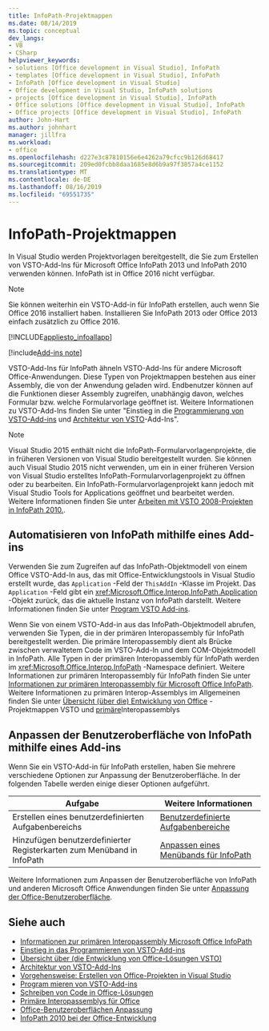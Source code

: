 ```yaml
---
title: InfoPath-Projektmappen
ms.date: 08/14/2019
ms.topic: conceptual
dev_langs:
- VB
- CSharp
helpviewer_keywords:
- solutions [Office development in Visual Studio], InfoPath
- templates [Office development in Visual Studio], InfoPath
- InfoPath [Office development in Visual Studio]
- Office development in Visual Studio, InfoPath solutions
- projects [Office development in Visual Studio], InfoPath
- Office solutions [Office development in Visual Studio], InfoPath
- Office projects [Office development in Visual Studio], InfoPath
author: John-Hart
ms.author: johnhart
manager: jillfra
ms.workload:
- office
ms.openlocfilehash: d227e3c87810156e6e4262a79cfcc9b126d68417
ms.sourcegitcommit: 209ed0fcbb8daa1685e8d6b9a97f3857a4ce1152
ms.translationtype: MT
ms.contentlocale: de-DE
ms.lasthandoff: 08/16/2019
ms.locfileid: "69551735"
---
```

# <a name="infopath-solutions"></a>InfoPath-Projektmappen
  In Visual Studio werden Projektvorlagen bereitgestellt, die Sie zum Erstellen von VSTO-Add-Ins für Microsoft Office InfoPath 2013 und InfoPath 2010 verwenden können. InfoPath ist in Office 2016 nicht verfügbar.

> [!NOTE]
> Sie können weiterhin ein VSTO-Add-in für InfoPath erstellen, auch wenn Sie Office 2016 installiert haben. Installieren Sie InfoPath 2013 oder Office 2013 einfach zusätzlich zu Office 2016.

 [!INCLUDE[appliesto_infoallapp](../vsto/includes/appliesto-infoallapp-md.md)]

[!include[Add-ins note](includes/addinsnote.md)]

 VSTO-Add-Ins für InfoPath ähneln VSTO-Add-Ins für andere Microsoft Office-Anwendungen. Diese Typen von Projektmappen bestehen aus einer Assembly, die von der Anwendung geladen wird. Endbenutzer können auf die Funktionen dieser Assembly zugreifen, unabhängig davon, welches Formular bzw. welche Formularvorlage geöffnet ist. Weitere Informationen zu VSTO-Add-Ins finden Sie unter "Einstieg in die [Programmierung von VSTO-Add-ins](../vsto/getting-started-programming-vsto-add-ins.md) und [Architektur von VSTO](../vsto/architecture-of-vsto-add-ins.md)-Add-Ins".

> [!NOTE]
> Visual Studio 2015 enthält nicht die InfoPath-Formularvorlagenprojekte, die in früheren Versionen von Visual Studio bereitgestellt wurden. Sie können auch Visual Studio 2015 nicht verwenden, um ein in einer früheren Version von Visual Studio erstelltes InfoPath-Formularvorlagenprojekt zu öffnen oder zu bearbeiten. Ein InfoPath-Formularvorlagenprojekt kann jedoch mit Visual Studio Tools for Applications geöffnet und bearbeitet werden. Weitere Informationen finden Sie unter [Arbeiten mit VSTO 2008-Projekten in InfoPath 2010.](http://go.microsoft.com/fwlink/?LinkID=218903).

## <a name="automate-infopath-by-using-an-add-in"></a>Automatisieren von InfoPath mithilfe eines Add-ins
 Verwenden Sie zum Zugreifen auf das InfoPath-Objektmodell von einem Office VSTO-Add-In aus, das mit Office-Entwicklungstools in Visual Studio erstellt wurde, das `Application` -Feld der `ThisAddIn` -Klasse im Projekt. Das `Application` -Feld gibt ein <xref:Microsoft.Office.Interop.InfoPath.Application> -Objekt zurück, das die aktuelle Instanz von InfoPath darstellt. Weitere Informationen finden Sie unter [Program VSTO Add-ins](../vsto/programming-vsto-add-ins.md).

 Wenn Sie von einem VSTO-Add-in aus das InfoPath-Objektmodell abrufen, verwenden Sie Typen, die in der primären Interopassembly für InfoPath bereitgestellt werden. Die primäre Interopassembly dient als Brücke zwischen verwaltetem Code im VSTO-Add-In und dem COM-Objektmodell in InfoPath. Alle Typen in der primären Interopassembly für InfoPath werden im <xref:Microsoft.Office.Interop.InfoPath> -Namespace definiert. Weitere Informationen zur primären Interopassembly für InfoPath finden Sie unter [Informationen zur primären Interopassembly für Microsoft Office InfoPath](https://msdn.microsoft.com/1b3ae03c-6951-49e4-a489-4712d3f7ba72). Weitere Informationen zu primären Interop-Assemblys im Allgemeinen finden Sie unter [Übersicht &#40;über die&#41; Entwicklung von Office](../vsto/office-solutions-development-overview-vsto.md) -Projektmappen VSTO und [primäre](../vsto/office-primary-interop-assemblies.md)Interopassemblys

## <a name="customize-the-user-interface-of-infopath-by-using-an-add-in"></a>Anpassen der Benutzeroberfläche von InfoPath mithilfe eines Add-ins
 Wenn Sie ein VSTO-Add-in für InfoPath erstellen, haben Sie mehrere verschiedene Optionen zur Anpassung der Benutzeroberfläche. In der folgenden Tabelle werden einige dieser Optionen aufgeführt.

|Aufgabe|Weitere Informationen|
|----------|--------------------------|
|Erstellen eines benutzerdefinierten Aufgabenbereichs|[Benutzerdefinierte Aufgabenbereiche](../vsto/custom-task-panes.md)|
|Hinzufügen benutzerdefinierter Registerkarten zum Menüband in InfoPath|[Anpassen eines Menübands für InfoPath](../vsto/customizing-a-ribbon-for-infopath.md)|

 Weitere Informationen zum Anpassen der Benutzeroberfläche von InfoPath und anderen Microsoft Office Anwendungen finden Sie unter [Anpassung der Office-Benutzeroberfläche](../vsto/office-ui-customization.md).

## <a name="see-also"></a>Siehe auch
- [Informationen zur primären Interopassembly Microsoft Office InfoPath](https://msdn.microsoft.com/1b3ae03c-6951-49e4-a489-4712d3f7ba72)
- [Einstieg in das Programmieren von VSTO-Add-ins](../vsto/getting-started-programming-vsto-add-ins.md)
- [Übersicht über &#40;die Entwicklung von Office-Lösungen VSTO&#41;](../vsto/office-solutions-development-overview-vsto.md)
- [Architektur von VSTO-Add-Ins](../vsto/architecture-of-vsto-add-ins.md)
- [Vorgehensweise: Erstellen von Office-Projekten in Visual Studio](../vsto/how-to-create-office-projects-in-visual-studio.md)
- [Program mieren von VSTO-Add-ins](../vsto/programming-vsto-add-ins.md)
- [Schreiben von Code in Office-Lösungen](../vsto/writing-code-in-office-solutions.md)
- [Primäre Interopassemblys für Office](../vsto/office-primary-interop-assemblies.md)
- [Office-Benutzeroberflächen Anpassung](../vsto/office-ui-customization.md)
- [InfoPath 2010 bei der Office-Entwicklung](http://go.microsoft.com/fwlink/?LinkId=199012)
